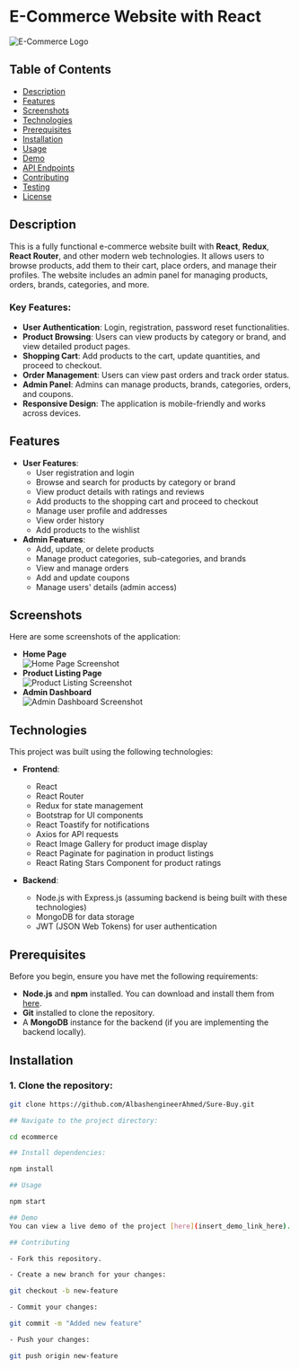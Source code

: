 # E-Commerce Website with React

![E-Commerce Logo](insert_url_to_logo_here)

## Table of Contents
- [Description](#description)
- [Features](#features)
- [Screenshots](#screenshots)
- [Technologies](#technologies)
- [Prerequisites](#prerequisites)
- [Installation](#installation)
- [Usage](#usage)
- [Demo](#demo)
- [API Endpoints](#api-endpoints)
- [Contributing](#contributing)
- [Testing](#testing)
- [License](#license)

## Description
This is a fully functional e-commerce website built with **React**, **Redux**, **React Router**, and other modern web technologies. It allows users to browse products, add them to their cart, place orders, and manage their profiles. The website includes an admin panel for managing products, orders, brands, categories, and more.

### Key Features:
- **User Authentication**: Login, registration, password reset functionalities.
- **Product Browsing**: Users can view products by category or brand, and view detailed product pages.
- **Shopping Cart**: Add products to the cart, update quantities, and proceed to checkout.
- **Order Management**: Users can view past orders and track order status.
- **Admin Panel**: Admins can manage products, brands, categories, orders, and coupons.
- **Responsive Design**: The application is mobile-friendly and works across devices.

## Features
- **User Features**:
  - User registration and login
  - Browse and search for products by category or brand
  - View product details with ratings and reviews
  - Add products to the shopping cart and proceed to checkout
  - Manage user profile and addresses
  - View order history
  - Add products to the wishlist
- **Admin Features**:
  - Add, update, or delete products
  - Manage product categories, sub-categories, and brands
  - View and manage orders
  - Add and update coupons
  - Manage users' details (admin access)

## Screenshots
Here are some screenshots of the application:
- **Home Page**  
  ![Home Page Screenshot](insert_screenshot_link_here)
- **Product Listing Page**  
  ![Product Listing Screenshot](insert_screenshot_link_here)
- **Admin Dashboard**  
  ![Admin Dashboard Screenshot](insert_screenshot_link_here)

## Technologies
This project was built using the following technologies:
- **Frontend**:
  - React
  - React Router
  - Redux for state management
  - Bootstrap for UI components
  - React Toastify for notifications
  - Axios for API requests
  - React Image Gallery for product image display
  - React Paginate for pagination in product listings
  - React Rating Stars Component for product ratings

- **Backend**: 
  - Node.js with Express.js (assuming backend is being built with these technologies)
  - MongoDB for data storage
  - JWT (JSON Web Tokens) for user authentication

## Prerequisites
Before you begin, ensure you have met the following requirements:
- **Node.js** and **npm** installed. You can download and install them from [here](https://nodejs.org/).
- **Git** installed to clone the repository.
- A **MongoDB** instance for the backend (if you are implementing the backend locally).

## Installation

### 1. Clone the repository:
   ```bash
   git clone https://github.com/AlbashengineerAhmed/Sure-Buy.git

## Navigate to the project directory:

cd ecommerce

## Install dependencies:

npm install

## Usage

npm start

## Demo
You can view a live demo of the project [here](insert_demo_link_here).

## Contributing

- Fork this repository.

- Create a new branch for your changes:

  git checkout -b new-feature

- Commit your changes:

  git commit -m "Added new feature"

- Push your changes:

  git push origin new-feature

